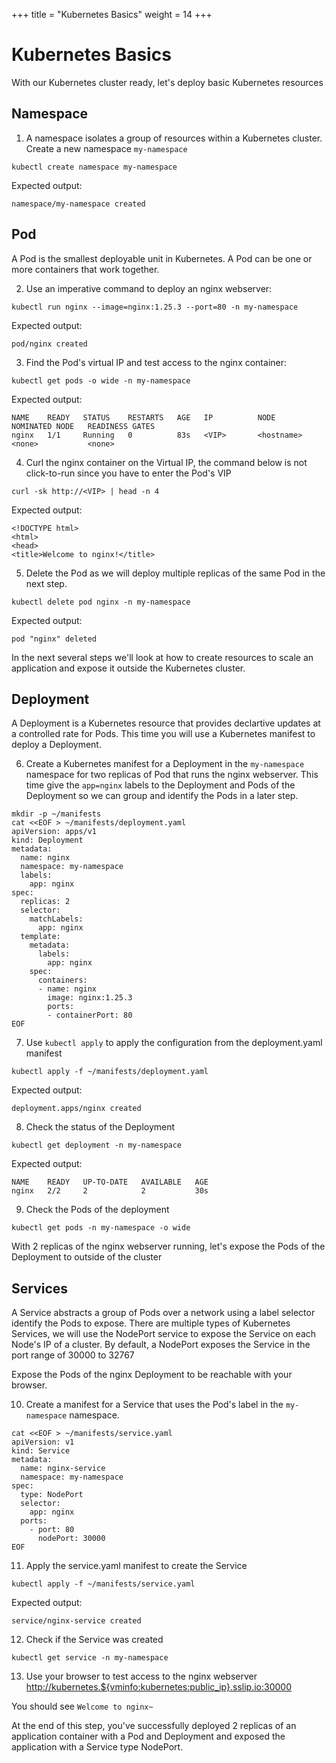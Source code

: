 +++
title = "Kubernetes Basics"
weight = 14
+++

# Kubernetes Basics

With our Kubernetes cluster ready, let's deploy basic Kubernetes resources

## Namespace

1. A namespace isolates a group of resources within a Kubernetes cluster.
Create a new namespace `my-namespace`

```ctr:kubernetes
kubectl create namespace my-namespace
```

Expected output:

```
namespace/my-namespace created
```

## Pod

A Pod is the smallest deployable unit in Kubernetes. A Pod can be one or more containers that work together. 

2. Use an imperative command to deploy an nginx webserver:

```ctr:kubernetes
kubectl run nginx --image=nginx:1.25.3 --port=80 -n my-namespace
```

Expected output:

```shell
pod/nginx created
```

3. Find the Pod's virtual IP and test access to the nginx container:

```ctr:kubernetes
kubectl get pods -o wide -n my-namespace
```

Expected output:

```shell
NAME    READY   STATUS    RESTARTS   AGE   IP          NODE              NOMINATED NODE   READINESS GATES
nginx   1/1     Running   0          83s   <VIP>       <hostname>   <none>           <none>
```

4. Curl the nginx container on the Virtual IP, the command below is not click-to-run since you have to enter the Pod's VIP

```
curl -sk http://<VIP> | head -n 4
```

Expected output:

```
<!DOCTYPE html>
<html>
<head>
<title>Welcome to nginx!</title>
```

5. Delete the Pod as we will deploy multiple replicas of the same Pod in the next step.

```ctr:kubernetes
kubectl delete pod nginx -n my-namespace
```

Expected output:

```shell
pod "nginx" deleted
```

In the next several steps we'll look at how to create resources to scale an application and expose it outside the Kubernetes cluster.

## Deployment

A Deployment is a Kubernetes resource that provides declartive updates at a controlled rate for Pods.
This time you will use a Kubernetes manifest to deploy a Deployment.

6. Create a Kubernetes manifest for a Deployment in the `my-namespace` namespace for two replicas of Pod that runs the nginx webserver.
This time give the `app=nginx` labels to the Deployment and Pods of the Deployment so we can group and identify the Pods in a later step.

```ctr:kubernetes
mkdir -p ~/manifests
cat <<EOF > ~/manifests/deployment.yaml
apiVersion: apps/v1
kind: Deployment
metadata:
  name: nginx
  namespace: my-namespace
  labels:
    app: nginx
spec:
  replicas: 2
  selector:
    matchLabels:
      app: nginx
  template:
    metadata:
      labels:
        app: nginx
    spec:
      containers:
      - name: nginx
        image: nginx:1.25.3
        ports:
        - containerPort: 80
EOF
```

7. Use `kubectl apply` to apply the configuration from the deployment.yaml manifest

```ctr:kubernetes
kubectl apply -f ~/manifests/deployment.yaml
```

Expected output:

```shell
deployment.apps/nginx created
```

8. Check the status of the Deployment

```ctr:kubernetes
kubectl get deployment -n my-namespace
```

Expected output:

```shell
NAME    READY   UP-TO-DATE   AVAILABLE   AGE
nginx   2/2     2            2           30s
```

9. Check the Pods of the deployment

```ctr:kubernetes
kubectl get pods -n my-namespace -o wide
```

With 2 replicas of the nginx webserver running, let's expose the Pods of the Deployment to outside of the cluster

## Services

A Service abstracts a group of Pods over a network using a label selector identify the Pods to expose.
There are multiple types of Kubernetes Services, we will use the NodePort service to expose the Service on each Node's IP of a cluster.
By default, a NodePort exposes the Service in the port range of 30000 to 32767

Expose the Pods of the nginx Deployment to be reachable with your browser.

10. Create a manifest for a Service that uses the Pod's label in the `my-namespace` namespace.

```ctr:kubernetes
cat <<EOF > ~/manifests/service.yaml
apiVersion: v1
kind: Service
metadata:
  name: nginx-service
  namespace: my-namespace
spec:
  type: NodePort
  selector:
    app: nginx
  ports:
    - port: 80
      nodePort: 30000
EOF
```

11. Apply the service.yaml manifest to create the Service

```ctr:kubernetes
kubectl apply -f ~/manifests/service.yaml
```

Expected output:

```shell
service/nginx-service created
```

12. Check if the Service was created

```ctr:kubernetes
kubectl get service -n my-namespace
```

13. Use your browser to test access to the nginx webserver
<a href="http://kubernetes.${vminfo:kubernetes:public_ip}.sslip.io:30000" target="_blank">http://kubernetes.${vminfo:kubernetes:public_ip}.sslip.io:30000</a>

You should see `Welcome to nginx~`

At the end of this step, you've successfully deployed 2 replicas of an application container with a Pod and Deployment and exposed the application with a Service type NodePort.
